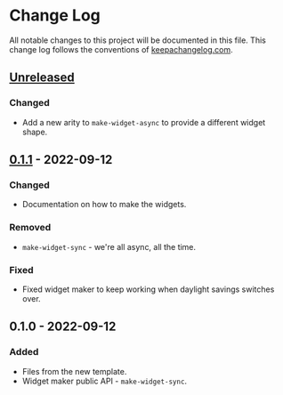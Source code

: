 # Change Log
All notable changes to this project will be documented in this file. This change log follows the conventions of [keepachangelog.com](http://keepachangelog.com/).

## [Unreleased]
### Changed
- Add a new arity to `make-widget-async` to provide a different widget shape.

## [0.1.1] - 2022-09-12
### Changed
- Documentation on how to make the widgets.

### Removed
- `make-widget-sync` - we're all async, all the time.

### Fixed
- Fixed widget maker to keep working when daylight savings switches over.

## 0.1.0 - 2022-09-12
### Added
- Files from the new template.
- Widget maker public API - `make-widget-sync`.

[Unreleased]: https://sourcehost.site/your-name/learning-time/compare/0.1.1...HEAD
[0.1.1]: https://sourcehost.site/your-name/learning-time/compare/0.1.0...0.1.1
